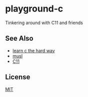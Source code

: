 # playground-c
Tinkering around with C11 and friends

## See Also
- [learn c the hard way](http://c.learncodethehardway.org/book/ex1.html)
- [musl](https://en.wikipedia.org/wiki/Musl)
- [C11](https://en.wikipedia.org/wiki/C11_(C_standard_revision))

## License
[MIT](https://tldrlegal.com/license/mit-license)
